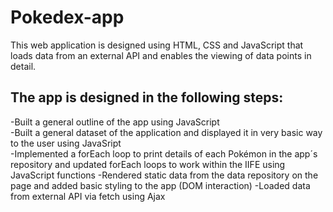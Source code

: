 # Pokedex-app
This web application is designed using HTML, CSS and JavaScript that loads data from an external API and enables the viewing of data points in detail.

## The app is designed in the following steps:
-Built a general outline of the app using JavaScript  
-Built a general dataset of the application and displayed it in very basic way to the user using JavaSript  
-Implemented a forEach loop to print details of each Pokémon in the app´s repository and updated forEach loops to work within the IIFE using JavaScript functions 
-Rendered static data from the data repository on the page and added basic styling to the app (DOM interaction) 
-Loaded data from external API via fetch using Ajax 
